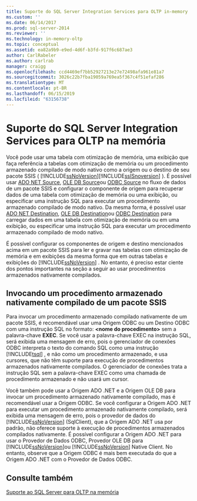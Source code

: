 ```yaml
---
title: Suporte do SQL Server Integration Services para OLTP in-memory | Microsoft Docs
ms.custom: ''
ms.date: 06/14/2017
ms.prod: sql-server-2014
ms.reviewer: ''
ms.technology: in-memory-oltp
ms.topic: conceptual
ms.assetid: ea82a9b9-e9ed-4d6f-b3fd-917f6c687ae3
author: CarlRabeler
ms.author: carlrab
manager: craigg
ms.openlocfilehash: ccd4469ef7bb52927213e27e72498afa961e81a7
ms.sourcegitcommit: 3026c22b7fba19059a769ea5f367c4f51efaf286
ms.translationtype: MT
ms.contentlocale: pt-BR
ms.lasthandoff: 06/15/2019
ms.locfileid: "63156738"
---
```

# <a name="sql-server-integration-services-support-for-in-memory-oltp"></a>Suporte do SQL Server Integration Services para OLTP na memória
  Você pode usar uma tabela com otimização de memória, uma exibição que faça referência a tabelas com otimização de memória ou um procedimento armazenado compilado de modo nativo como a origem ou o destino de seu pacote SSIS ( [!INCLUDE[ssNoVersion](../../includes/ssnoversion-md.md)][!INCLUDE[ssISnoversion](../../includes/ssisnoversion-md.md)] ). É possível usar [ADO NET Source](../../integration-services/data-flow/ado-net-source.md), [OLE DB Source](../../integration-services/data-flow/ole-db-source.md)ou [ODBC Source](../../integration-services/data-flow/odbc-source.md) no fluxo de dados de um pacote SSIS e configurar o componente de origem para recuperar dados de uma tabela com otimização de memória ou uma exibição, ou especificar uma instrução SQL para executar um procedimento armazenado compilado de modo nativo. Da mesma forma, é possível usar [ADO NET Destination](../../integration-services/data-flow/ado-net-destination.md), [OLE DB Destination](../../integration-services/data-flow/ole-db-destination.md)ou [ODBC Destination](../../integration-services/data-flow/odbc-destination.md) para carregar dados em uma tabela com otimização de memória ou em uma exibição, ou especificar uma instrução SQL para executar um procedimento armazenado compilado de modo nativo.  
  
 É possível configurar os componentes de origem e destino mencionados acima em um pacote SSIS para ler e gravar nas tabelas com otimização de memória e em exibições da mesma forma que em outras tabelas e exibições do [!INCLUDE[ssNoVersion](../../includes/ssnoversion-md.md)] . No entanto, é preciso estar ciente dos pontos importantes na seção a seguir ao usar procedimentos armazenados nativamente compilados.  
  
## <a name="invoking-a-natively-compiled-stored-procedure-from-an-ssis-package"></a>Invocando um procedimento armazenado nativamente compilado de um pacote SSIS  
 Para invocar um procedimento armazenado compilado nativamente de um pacote SSIS, é recomendável usar uma Origem ODBC ou um Destino ODBC com uma instrução SQL no formato: **\<nome do procedimento>** sem a palavra-chave **EXEC**. Se você usar a palavra-chave EXEC na instrução SQL, será exibida uma mensagem de erro, pois o gerenciador de conexões ODBC interpreta o texto do comando SQL como uma instrução [!INCLUDE[tsql](../../includes/tsql-md.md)] , e não como um procedimento armazenado, e usa cursores, que não têm suporte para execução de procedimentos armazenados nativamente compilados. O gerenciador de conexões trata a instrução SQL sem a palavra-chave EXEC como uma chamada de procedimento armazenado e não usará um cursor.  
  
 Você também pode usar a Origem ADO .NET e a Origem OLE DB para invocar um procedimento armazenado nativamente compilado, mas é recomendável usar a Origem ODBC. Se você configurar a Origem ADO .NET para executar um procedimento armazenado nativamente compilado, será exibida uma mensagem de erro, pois o provedor de dados do [!INCLUDE[ssNoVersion](../../includes/ssnoversion-md.md)] (SqlClient), que a Origem ADO .NET usa por padrão, não oferece suporte à execução de procedimentos armazenados compilados nativamente. É possível configurar a Origem ADO .NET para usar o Provedor de Dados ODBC, Provedor OLE DB para [!INCLUDE[ssNoVersion](../../includes/ssnoversion-md.md)]ou [!INCLUDE[ssNoVersion](../../includes/ssnoversion-md.md)] Native Client. No entanto, observe que a Origem ODBC é mais bem executada do que a Origem ADO .NET com o Provedor de Dados ODBC.  
  
## <a name="see-also"></a>Consulte também  
 [Suporte ao SQL Server para OLTP na memória](sql-server-support-for-in-memory-oltp.md)  
  
  
